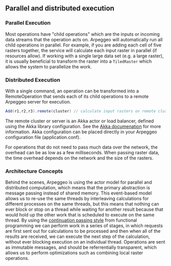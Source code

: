 ## Parallel and distributed execution

### Parallel Execution
Most operations have "child operations" which are the inputs or incoming data streams
that the operation acts on.  Arpeggeo will automatically run all child operations in
parallel.  For example, if you are adding each cell of five rasters together, the
service will calculate each input raster in parallel (if resources allow).  If working
with a single large data set (e.g. a large raster), it is usually beneficial to transform
the raster into a ``TiledRaster`` which allows the system to parallelize the work. 

### Distributed Execution
With a single command, an operation can be transformed into a RemoteOperation that
sends each of its child operations to a remote Arpeggeo server for execution.  

```scala
Add(r1,r2,r3).remote(cluster) // calculate input rasters on remote cluster
```

The remote cluster or server is an Akka actor or load balancer, defined using the Akka 
library configuration.  See the [Akka documenation](http://akka.io/docs/akka/2.0-M4) for more information.  Akka configuration can be placed directly in your Arpeggeo configuration file (application.conf). 

For operations that do not need to pass much data over the network, the overhead can be as 
low as a few milliseconds.  When passing raster data, the time overhead depends on the
network and the size of the rasters. 

### Architecture Concepts
Behind the scenes, Arpeggeo is using the actor model for parallel and distributed computation, which means that the primary abstraction is message passing instead of shared memory.  This event-based model allows us to re-use the same threads by interleaving calculations for different processes on the same threads, but this means that nothing can ever block or stop on a thread while waiting for another result because that would hold up the other work that is scheduled to execute on the same thread.  By using the [continuation passing style](http://en.wikipedia.org/wiki/Continuation-passing_style) from functional programming we can perform work in a series of stages, in which requests
are first sent out for calculations to be processed and then when all of the results
are received, we can execute the next step of the calculation, without ever blocking
execution on an individual thread.  Operations are sent as immutable messages, and should
be referrentially transparent, which allows us to perform optimizations such as combining
local raster operations. 
